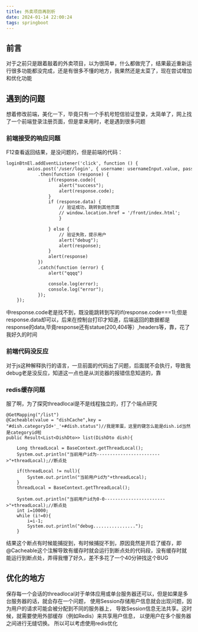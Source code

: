 ```yaml
---
title: 外卖项目再剖析
date: 2024-01-14 22:00:24
tags: springboot
---
```


## 前言

对于之前只是跟着敲着的外卖项目，以为很简单，什么都做完了，结果最近重新运行很多功能都没完成，还是有很多不懂的地方，我果然还是太菜了，现在尝试增加和优化功能

## 遇到的问题

想着修改前端，美化一下，毕竟只有一个手机号短信验证登录，太简单了，网上找了一个前端登录注册页面，但是拿来用时，老是遇到很多问题

### 前端接受的响应问题

F12查看返回结果，是没问题的，但是前端的代码：

<!-- more -->

```html
loginBtnEl.addEventListener('click', function () {
        axios.post('/user/login', { username: usernameInput.value, password: passwordInput.value })
            .then(function (response) {
                if(response.code){
                    alert("success");
                    alert(response.code);
                }
                if (response.data) {
                    // 验证成功，跳转到其他页面
                    // window.location.href = '/front/index.html';
                    }

                } else {
                    // 验证失败，提示用户
                    alert("debug");
                    alert(response);
                }
                alert(response)
            })
            .catch(function (error) {
                alert("qqqq")

                console.log(error);
                console.log("error");
            });
    });
```

中response.code老是找不到，既没能跳转到写的if(response.code===1);但是response.data却可以，后来在控制台打印才知道，后端返回的数据都是response的data,毕竟response还有statue(200,404等）,headers等，靠，花了我好久的时间
### 前端代码没反应
对于js这种解释执行的语言，一旦前面的代码出了问题，后面就不会执行，导致我debug老是没反应，知道这一点也是从浏览器的报错信息知道的，靠



### redis缓存问题

服了啊，为了探究threadlocal是不是线程独立的，打了个端点研究

```
@GetMapping("/list")
@Cacheable(value = "dishCache",key = "#dish.categoryId+'_'+#dish.status")//我是笨蛋，这里的键怎么能是dish.id当然是categoryid啦
public Result<List<DishDto>> list(DishDto dish){

    Long threadLocal = BaseContext.getThreadLocal();
    System.out.println("当前用户id为------------------------>"+threadLocal);//断点处

    if(threadLocal != null){
        System.out.println("当前用户id为"+threadLocal);
    }
    threadLocal = BaseContext.getThreadLocal();

    System.out.println("当前用户id为0-0----------------------->"+threadLocal);//断点处
    int i=10000;
    while (i!=0){
        i=i-1;
        System.out.println("debug................");
    }
```

结果这个断点有时候能捕捉到，有时候捕捉不到，原因竟然是开启了缓存，即@Cacheable这个注解导致有缓存时就会运行到断点处的代码段，没有缓存时就能运行到断点处，弄得我懵了好久，差不多花了一个40分钟找这个BUG

## 优化的地方

保存每一个会话的threadlocal对于单体应用或单台服务器还可以，但是如果是多台服务器的话，就会存在一个问题，
使用Session存储用户信息就会出现问题，因为用户的请求可能会被分配到不同的服务器上，
导致Session信息无法共享。这时候，就需要使用外部缓存（例如Redis）来共享用户信息，
以便用户在多个服务器之间进行无缝切换。
所以可以考虑使用redis优化

